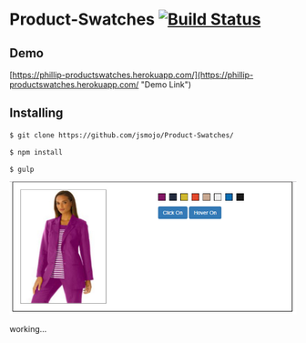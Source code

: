 # Product-Swatches  [![Build Status](https://travis-ci.org/jsmojo/Product-Swatches.svg?branch=master)](https://travis-ci.org/jsmojo/Product-Swatches)


## Demo

[https://phillip-productswatches.herokuapp.com/](https://phillip-productswatches.herokuapp.com/ "Demo Link")


## Installing

```
$ git clone https://github.com/jsmojo/Product-Swatches/
```

```
$ npm install 
```


```
$ gulp
```

![alt tag](https://github.com/jsmojo/Product-Swatches/blob/master/demo_Swatches.jpg)

working...
